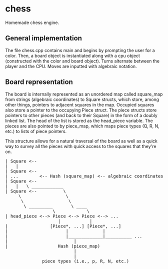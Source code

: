 # chess

Homemade chess engine.

## General implementation

The file chess.cpp contains main and begins by prompting the user for a color. Then, a board object is instantiated along with a cpu object (constructed with the color and board object). Turns alternate between the player and the CPU. Moves are inputted with algebraic notation. 

## Board representation

The board is internally represented as an unordered map called square_map from strings (algebraic coordinates) to Square structs, which store, among other things, pointers to adjacent squares in the map. Occupied squares also store a pointer to the occupying Piece struct. The piece structs store pointers to other pieces (and back to their Square) in the form of a doubly linked list. The head of the list is stored as the head_piece variable. The pieces are also pointed to by piece_map, which maps piece types (Q, R, N, etc.) to lists of piece pointers.

This structure allows for a natural traversal of the board as well as a quick way to survey all the pieces with quick access to the squares that they're on.

<pre>
| Square <--
|   |
| Square <--
| ...        <-- Hash (square_map) <-- algebraic coordinates
| Square <--
|   |   \ ____________
| Square <--          \
     \                 \
      \                 \
       \ _________       \ ____
                  \            \
| head_piece <--> Piece <--> Piece <--> ...
                    |           |
|                [Piece*, ...] [Piece*, ...]
|                      |             |
|                      |_____________|__________ ...
|                         |
|                   Hash (piece_map)
                          |
                          |
              piece types (i.e., p, R, N, etc.)

</pre>

